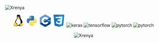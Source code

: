 <p align="left"> <img src="https://komarev.com/ghpvc/?username=Xrenya&color=brightgreen" alt="Xrenya" /> </p>

<p align="center">
  <img src="https://github.com/devicons/devicon/blob/master/icons/linux/linux-original.svg" alt="linux" width="40" height="40"/>
  <img src="https://github.com/devicons/devicon/blob/master/icons/python/python-original.svg" alt="python" width="40" height="40"/>
  <img src="https://github.com/devicons/devicon/blob/master/icons/cplusplus/cplusplus-original.svg" alt="cplusplus" width="40" height="40"/>
  <img src="https://github.com/devicons/devicon/blob/master/icons/css3/css3-original.svg" alt="python" width="40" height="40"/>
  <img src="https://github.com/valohai/ml-logos/blob/master/keras.svg" alt="keras" width="40" height="40"/> 
  <img src="https://www.vectorlogo.zone/logos/tensorflow/tensorflow-icon.svg" alt="tensorflow" width="40" height="40"/> 
  <img src="https://www.vectorlogo.zone/logos/pytorch/pytorch-icon.svg" alt="pytorch" width="40" height="40"/>
  <img src="https://www.vectorlogo.zone/logos/microsoft_azure/microsoft_azure-icon.svg" alt="pytorch" width="40" height="40"/>
</p>

<p align="center">&nbsp;<img align="center" src="https://github-readme-stats.vercel.app/api?username=Xrenya&show_icons=true&hide_border=true&hide_title=true&include_all_commits=true" alt="Xrenya" />
</p>


<!--
<p align="center">&nbsp;<img align="center" src="https://github-readme-stats.anuraghazra1.vercel.app/api/top-langs/?username=Xrenya&layout=compact" alt="Xrenya" />
</p>
**Xrenya/Xrenya** is a ✨ _special_ ✨ repository because its `README.md` (this file) appears on your GitHub profile.

Here are some ideas to get you started:

- 🔭 I’m currently working on ...
- 🌱 I’m currently learning ...
- 👯 I’m looking to collaborate on ...
- 🤔 I’m looking for help with ...
- 💬 Ask me about ...
- 📫 How to reach me: ...
- 😄 Pronouns: ...
- ⚡ Fun fact: ...
-->
